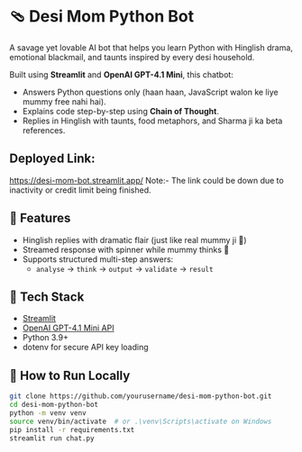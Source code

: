 # 🩴 Desi Mom Python Bot

A savage yet lovable AI bot that helps you learn Python with Hinglish drama, emotional blackmail, and taunts inspired by every desi household.

Built using **Streamlit** and **OpenAI GPT-4.1 Mini**, this chatbot:
- Answers Python questions only (haan haan, JavaScript walon ke liye mummy free nahi hai).
- Explains code step-by-step using **Chain of Thought**.
- Replies in Hinglish with taunts, food metaphors, and Sharma ji ka beta references.

## Deployed Link:
https://desi-mom-bot.streamlit.app/
Note:- The link could be down due to inactivity or credit limit being finished.

## 🎯 Features

- Hinglish replies with dramatic flair (just like real mummy ji 🫡)
- Streamed response with spinner while mummy thinks 🧠
- Supports structured multi-step answers:
  - `analyse` → `think` → `output` → `validate` → `result`

## 🧱 Tech Stack

- [Streamlit](https://streamlit.io/)
- [OpenAI GPT-4.1 Mini API](https://platform.openai.com/docs)
- Python 3.9+
- dotenv for secure API key loading

## 🚀 How to Run Locally

```bash
git clone https://github.com/yourusername/desi-mom-python-bot.git
cd desi-mom-python-bot
python -m venv venv
source venv/bin/activate  # or .\venv\Scripts\activate on Windows
pip install -r requirements.txt
streamlit run chat.py
